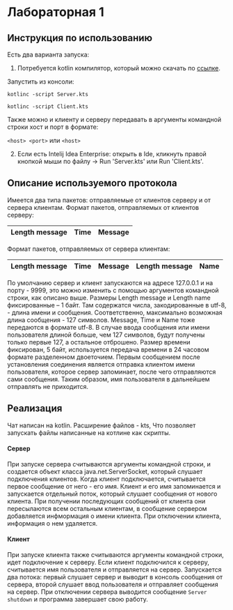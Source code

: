 # Лабораторная 1 
## Инструкция по использованию
Есть два варианта запуска:

1. Потребуется kotlin компилятор, который можно скачать по  [ссылке](https://kotlinlang.org/docs/tutorials/command-line.html).

Запустить из консоли:


`kotlinc -script Server.kts`

`kotlinc -script Client.kts`


Также можно и клиенту и серверу передавать в аргументы командной строки хост и порт в формате:

`<host> <port>` или `<host>`

2. Если есть Intelij Idea Enterprise: открыть в Ide, кликнуть правой кнопкой мыши по файлу -> Run 'Server.kts' или Run 'Client.kts'.
## Описание используемого протокола
Имеется два типа пакетов: отправляемые от клиентов серверу и от сервера клиентам.
Формат пакетов, отправляемых от клиентов серверу:

Length message | Time  | Message 
--|--|--


Формат пакетов, отправляемых от сервера клиентам:

Length message | Time  | Message | Length message | Name
--|--|--|--|--

По умолчанию сервер и клиент запускаются на адресе 127.0.0.1 и на порту - 9999, это можно изменить с помощью аргументов командной строки, как описано выше. 
Размеры Length message и Length name фиксированные – 1 байт. Там содержатся числа, закодированные в utf-8, - длина имени и сообщения. Соответственно, максимально возможная длина сообщения - 127 символов. Message, Time и Name тоже передаются в формате utf-8. В случае ввода сообщения или имени пользователя длиной больше, чем 127 символов, будут получены только первые 127, а остальное отброшено. Размер времени фиксирован, 5 байт, используется передача времени в 24 часовом формате разделенном двоеточием. 
Первым сообщением после установления соединения является отправка клиентом имени пользователя, которое сервер запоминает, после чего отправляются сами сообщения. Таким образом, имя пользователя в дальнейшем отправлять не приходится.
## Реализация 
Чат написан на kotlin. Расширение файлов - kts, Что позволяет запускать файлы написанные на котлине как скрипты. 
#### Сервер
При запуске сервера считываются аргументы командной строки, и создается объект класса java.net.ServerSocket, который слушает подключения клиентов. Когда клиент подключается, считывается первое сообщение от него - его имя. Клиент и его имя запоминается и запускается отдельный поток, который слушает сообщения от нового клиента. При получении последующих сообщений от клиента они пересылаются всем остальным клиентам, в сообщение сервером добавляется инфмормация о имени клиента. При отключении клиента, информация о нем удаляется. 
#### Клиент 
При запуске клиента также считываются аргументы командной строки, идет подключение к серверу. Если клиент подключился к серверу, считывается имя пользователя и отправляется на сервер. Запускается два потока: первый слушает сервер и выводит в консоль сообщения от сервера, второй слушает ввод пользователя и отправляет сообщения на сервер. При отключении сервера выводится сообщение `Server shutdown` и программа завершает свою работу. 
